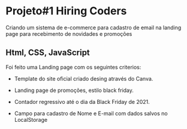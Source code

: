 # Projeto#1 Hiring Coders
Criando um sistema de e-commerce para cadastro de email na landing page para recebimento de novidades e promoções

## Html, CSS, JavaScript

Foi feito uma Landing page com os seguintes criterios:

- Template do site oficial criado desing através do Canva.

- Landing page de promoções, estilo black friday. 

- Contador regressivo até o dia da Black Friday de 2021.

- Campo para cadastro de Nome e E-mail com dados salvos no LocalStorage

